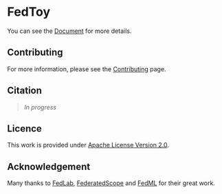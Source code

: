 # FedToy

You can see the [Document](https://www.bj-yan.top/fedtoy/) for more details.

## Contributing

For more information, please see the [Contributing](https://www.bj-yan.top/fedtoy/contributing/) page.

## Citation

> _In progress_

## Licence

This work is provided under [Apache License Version 2.0](https://www.apache.org/licenses/LICENSE-2.0).

## Acknowledgement

Many thanks to [FedLab](https://github.com/SMILELab-FL/FedLab), [FederatedScope](https://github.com/alibaba/FederatedScope) and [FedML](https://github.com/FedML-AI/FedML) for their great work.

